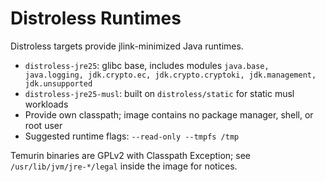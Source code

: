 # Distroless Runtimes

Distroless targets provide jlink-minimized Java runtimes.

- `distroless-jre25`: glibc base, includes modules `java.base, java.logging, jdk.crypto.ec, jdk.crypto.cryptoki, jdk.management, jdk.unsupported`
- `distroless-jre25-musl`: built on `distroless/static` for static musl workloads
- Provide own classpath; image contains no package manager, shell, or root user
- Suggested runtime flags: `--read-only --tmpfs /tmp`

Temurin binaries are GPLv2 with Classpath Exception; see `/usr/lib/jvm/jre-*/legal` inside the image for notices.
